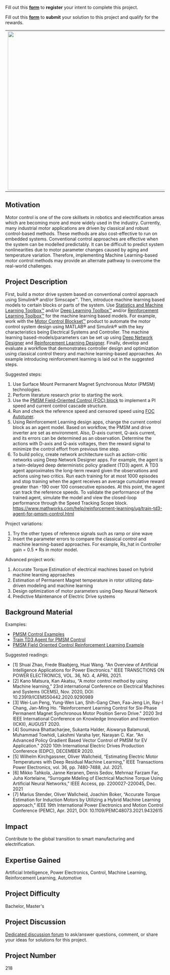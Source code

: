 Fill out this <strong>[form](https://www.mathworks.com/academia/student-challenge/mathworks-excellence-in-innovation-signup.html?tfa_1=Machine%20Learning%20for%20Motor%20Control&tfa_2=218)</strong> to **register** your intent to complete this project.

Fill out this <strong>[form](https://www.mathworks.com/academia/student-challenge/mathworks-excellence-in-innovation-submission-form.html?tfa_1=Machine%20Learning%20for%20Motor%20Control&tfa_2=218)</strong> to **submit** your solution to this project and qualify for the rewards.

<table>
<td><img src="https://gist.githubusercontent.com/robertogl/e0115dc303472a9cfd52bbbc8edb7665/raw/pmsm.jpg"  width=500 /></td>
<td><p><h1>Machine Learning for Motor Control</h1></p>
<p>Enhance the performance and product quality required to develop a motor control application.</p>
</table>

## Motivation

Motor control is one of the core skillsets in robotics and electrification areas which are becoming more and more widely used in the industry.  Currently, many industrial motor applications are driven by classical and robust control-based methods. These methods are also cost-effective to run on embedded systems. Conventional control approaches are effective when the system can be modelled predictably. It can be difficult to predict system nonlinearities due to motor parameter changes caused by aging and temperature variation. Therefore, implementing Machine Learning-based motor control methods may provide an alternate pathway to overcome the real-world challenges.

## Project Description

First, build a motor drive system based on conventional control approach using Simulink® and/or Simscape™. Then, introduce machine learning based models to certain blocks or parts of the system. Use [Statistics and Machine Learning Toolbox™](https://www.mathworks.com/products/statistics.html) and/or [Deep Learning Toolbox™](https://www.mathworks.com/products/deep-learning.html) and/or [Reinforcement Learning Toolbox™](https://www.mathworks.com/products/reinforcement-learning.html) for the machine learning based models. For example, work with the [Motor Control Blockset™](https://www.mathworks.com/products/motor-control.html) product to automate the motor control system design using MATLAB® and Simulink® with the key characteristics being Electrical Systems and Controller. The machine learning based-models/parameters can be set up using [Deep Network Designer](https://www.mathworks.com/help/deeplearning/gs/get-started-with-deep-network-designer.html) and [Reinforcement Learning Designer](https://www.mathworks.com/help/reinforcement-learning/ug/design-dqn-using-rl-designer.html). Finally, develop and evaluate a workflow that demonstrates controller design and optimization using classical control theory and machine learning-based approaches. An example introducing reinforcement learning is laid out in the suggested steps.

Suggested steps:
1.	Use Surface Mount Permanent Magnet Synchronous Motor (PMSM) technologies.  
2.	Perform literature research prior to starting the work.  
3.	Use the [PMSM Field-Oriented Control (FOC) block](https://www.mathworks.com/help/physmod/sps/ref/pmsmfieldorientedcontrol.html) to implement a PI speed and current control cascade structure. 
4.	Run and check the reference speed and censored speed using [FOC Autotuner](https://www.mathworks.com/help/mcb/gs/tune-pi-controllers-using-foc-autotuner.html).
5.	Using Reinforcement Learning design apps, change the current control block as an agent model. Based on workflow, the PMSM and drive inverter are set as environment. Also, D-axis current, Q-axis current, and its errors can be determined as an observation. Determine the actions with D-axis and Q-axis voltages, then the reward signal to minimize the control effort from previous time step.
6.	To build policy, create network architecture such as action-critic networks using Deep Network Designer apps. For example, the agent is a twin-delayed deep deterministic policy gradient (TD3) agent. A TD3 agent approximates the long-term reward given the observations and actions using two critics. Run each training for at most 1000 episodes and stop training when the agent receives an average cumulative reward greater than -190 over 100 consecutive episodes. At this point, the agent can track the reference speeds. To validate the performance of the trained agent, simulate the model and view the closed-loop performance through the Speed Tracking Scope block. 
https://www.mathworks.com/help/reinforcement-learning/ug/train-td3-agent-for-pmsm-control.html

Project variations: 
1.	Try the other types of reference signals such as ramp or sine wave
2.	Insert the parameter errors to compare the classical control and machine learning-based approaches. For example, Rs_hat in Controller gain = 0.5 * Rs in motor model.

Advanced project work: 
1.	Accurate Torque Estimation of electrical machines based on hybrid machine learning approaches
2.	Estimation of Permanent Magnet temperature in rotor utilizing data-driven modeling and machine learning
3.	Design optimization of motor parameters using Deep Neural Network
4.	Predictive Maintenance of Electric Drive systems

## Background Material

Examples:
- [PMSM Control Examples](https://www.mathworks.com/help/mcb/pmsm.html)
-	[Train TD3 Agent for PMSM Control](https://www.mathworks.com/help/reinforcement-learning/ug/train-td3-agent-for-pmsm-control.html)
-	[PMSM Field Oriented Control Reinforcement Learning Example](https://www.mathworks.com/help/reinforcement-learning/ug/train-td3-agent-for-pmsm-control.html)

Suggested readings:
-	[1] Shuai Zhao, Frede Blaabjerg, Huai Wang. "An Overview of Artificial Intelligence Applications for Power Electronics." IEEE TRANSCTIONS ON POWER ELECTRONICS, VOL. 36, NO. 4, APRIL 2021. 
-	[2] Kano Matsura, Kan Akatsu, “A motor control method by using Machine learning,” 23rd international Conference on Electrical Machines and Systems (ICEMS), Nov. 2020, DOI: 10.23919/ICEMS50442.2020.9290989
-	[3] Wei-Lun Peng, Yung-Wen Lan, Shih-Gang Chen, Faa-Jeng Lin, Ray-I Chang, Jan-Ming Ho. "Reinforcement Learning Control for Six-Phase Permanent Magnet Synchronous Motor Position Servo Drive." 2020 3rd IEEE International Conference on Knowledge Innovation and Invention (ICKII), AUGUST 2020. 
-	[4] Soumava Bhattacharjee, Sukanta Halder, Aiswarya Balamurali, Muhammad Towhidi, Lakshmi Varaha Iyer, Narayan C. Kar. "An Advanced Policy Gradient Based Vector Control of PMSM for EV Application." 2020 10th International Electric Drives Production Conference (EDPC), DECEMBER 2020. 
-	[5] Wilhelm Kirchgassner, Oliver Wallcheid, “Estimating Electric Motor Temperatures with Deep Residual Machine Learning,” IEEE Transactions Power Electronics, vol. 36, pp. 7480-7488, Jul. 2021.
-	[6] Mikko Tahkola, Janne Keranen, Denis Sedov, Mehrnaz Farzam Far, Juha Kortelaine, “Surrogate Mdeling of Electrical Machine Torque Using Artificial Neural Networks,” IEEE Access, pp. 2200027-220045, Dec. 2021
-	[7] Marius Stender, Oliver Wallcheid, Joachim Boker, “Accurate Torque Estimation for Induction Motors by Utilizing a Hybrid Machine Learning approach,” IEEE 19th International Power Electronics and Motion Control Conference (PEMC), Apr. 2021, DOI: 10.1109/PEMC48073.2021.9432615

## Impact

Contribute to the global transition to smart manufacturing and electrification.

## Expertise Gained 

Artificial Intelligence, Power Electronics, Control, Machine Learning, Reinforcement Learning, Automotive


## Project Difficulty

Bachelor, Master's

## Project Discussion

[Dedicated discussion forum](https://github.com/mathworks/MathWorks-Excellence-in-Innovation/discussions/49) to ask/answer questions, comment, or share your ideas for solutions for this project.

## Project Number

218
